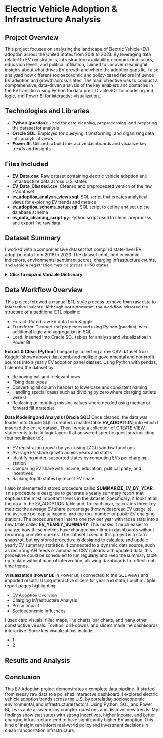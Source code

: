 # Electric Vehicle Adoption & Infrastructure Analysis
## Project Overview
This project focuses on analyzing the landscape of Electric Vehicle (EV) adoption across the United States from 2018 to 2023. By leveraging data related to EV registrations, infrastructure availability, economic indicators, education levels, and political affiliation, I aimed to uncover meaningful insights about what drives EV growth and where the adoption gaps lie. I also analyzed how different socioeconomic and policy-based factors influence EV adoption and growth across states. The main objective was to conduct a comprehensive, data-driven analysis of the key enablers and obstacles in the EV transition using Python for data prep, Oracle SQL for modeling and logic, and Power BI for interactive visualization..

## Technologies and Libraries
* **Python (pandas)**: Used for data cleaning, preprocessing, and preparing the dataset for analysis
* **Oracle SQL**: Employed for querying, transforming, and organizing data into analytical views
* **Power BI**: Utilized to build interactive dashboards and visualize key trends and insights

## Files Included
* **EV_Data.csv**: Raw dataset containing electric vehicle adoption and infrastructure data across U.S. states
* **EV_Data_Cleaned.csv**: Cleaned and preprocessed version of the raw EV dataset
* **ev_adoption_analysis_views.sql**: SQL script that creates analytical views for exploring EV trends and metrics
* **ev_adoption_schema_setup.sql**: SQL script to define and set up the database schema
* **ev_data_cleaning_script.py**: Python script used to clean, preprocess, and export the raw data

## Dataset Summary
I worked with a comprehensive dataset that compiled state-level EV adoption data from 2018 to 2023. The dataset contained economic indicators, environmental sentiment scores, charging infrastructure counts, and vehicle registration metrics across all 50 states
<details>
<summary><strong>Click to expand Variable Dictionary</strong></summary>

<br>

| Variable                             | Description                                                                 |
|--------------------------------------|-----------------------------------------------------------------------------|
| `state`                              | US state                                                                   |
| `year`                               | Year of observation                                                        |
| `ev_registrations`                  | Number of Electric Vehicles registered                                     |
| `total_vehicles`                    | Total number of all vehicle registrations in the state                     |
| `ev_share_percent`                  | Percentage of total vehicles that are electric vehicles                    |
| `stations`                          | Number of public EV charging stations                                      |
| `total_charging_outlets`           | Total number of individual charging plugs available at public stations     |
| `level_1`                           | Number of Level 1 charging outlets                                         |
| `level_2`                           | Number of Level 2 charging outlets                                         |
| `dc_fast`                           | Number of DC Fast charging outlets                                         |
| `fuel_economy`                      | Average fuel economy of all vehicles in the state (e.g., MPG)              |
| `incentives`                        | Presence and/or details of state-level EV incentives                       |
| `number_of_metro_organizing_committees` | Number of metropolitan planning organizations in the state           |
| `population_20_64`                  | Working-age population (ages 20–64)                                        |
| `education_bachelor`               | Number of people with a Bachelor's degree or higher                        |
| `labour_force_participation_rate`  | Percentage of the working-age population in the labor force                |
| `unemployment_rate`                | Percentage of the labor force that is unemployed                           |
| `bachelor_attainment`             | Percentage of the total population with a Bachelor's degree or higher      |
| `per_cap_income`                   | Average income per person in the state                                     |
| `affectweather`                    | Concern about climate change impacts                                       |
| `devharm`                          | Concern about potential harm from development                              |
| `discuss`                          | Frequency of discussing environmental issues                               |
| `exp`                              | Environmental experience or exposure                                       |
| `localofficials`                   | Trust in local environmental officials                                     |
| `personal`                         | Sense of personal responsibility toward environment                        |
| `reducetax`                        | Support for reducing taxes for environmental policies                      |
| `regulate`                         | Support for environmental regulation                                       |
| `worried`                          | Worry about environmental problems                                         |
| `price_cents_per_kwh`              | Average electricity price per kilowatt-hour (cents)                        |
| `gasoline_price_per_gallon`        | Average gasoline price per gallon                                          |
| `total`                            | Total number of registered vehicles                                        |
| `trucks`                           | Number of registered trucks                                                |
| `trucks_share`                     | Percentage of total vehicles that are trucks                               |
| `party`                            | Predominant political party of the state                                   |
</details>

## Data Workflow Overview
This project followed a manual ETL-style process to move from raw data to interactive insights. Although not automated, the workflow mirrored the structure of a traditional ETL pipeline:
* Extract: Pulled raw EV data from Kaggle
* Transform: Cleaned and preprocessed using Python (pandas), with additional logic and aggregation in SQL
* Load: Inserted into Oracle SQL tables for analysis and visualization in Power BI

**Extract & Clean (Python)**
I began by collecting a raw CSV dataset from Kaggle (shown above) that combined multiple governmental and nonprofit sources into a yearly EV adoption panel dataset. Using Python with pandas, I cleaned the dataset by:
* Removing null and irrelevant rows
* Fixing data types
* Converting all column headers to lowercase and consistent naming
* Handling special cases such as dividing by zero where charging outlets were 0
* Replacing or imputing missing values where needed using median or forward fill strategies

**Data Modeling and Analysis (Oracle SQL)**
Once cleaned, the data was loaded into Oracle SQL. I created a master table **EV_ADOPTION**, into which I inserted the entire dataset. Then I wrote a collection of CREATE VIEW statements to build logic layers that answered specific questions including (but not limited to):
* EV registration growth by year using LAG() window functions
* Average EV share growth across years and states
* Identifying under-supported states by computing EVs per charging station
* Comparing EV share with income, education, political party, and incentives
* Ranking top 10 states by recent EV share

I also implemented a stored procedure called **SUMMARIZE_EV_BY_YEAR**. This procedure is designed to generate a yearly summary report that captures the most important trends in the dataset. Specifically, it looks at all the data in the EV_ADOPTION table and, for each year, calculates three key metrics: the average EV share percentage (how widespread EV usage is), the average per capita income, and the total number of public EV charging stations. The procedure then inserts one row per year with those stats into a new table called **EV_YEARLY_SUMMARY**. This makes it much easier to  analyze how these metrics have changed over time in dashboards without rerunning complex queries. The dataset I used in this project is a static snapshot, but my stored procedure is designed to calculate and update yearly EV summary statistics. If connected to a dynamic data source, such as recurring API feeds or automated CSV uploads with updated data, this procedure could be scheduled to run regularly and keep the summary table up to date without manual intervention, allowing dashboards to reflect real-time trends.

**Visualization (Power BI)**
In Power BI, I connected to the SQL views and imported results. Using interactive slicers for year and state, I built multiple report pages highlighting:
* EV Adoption Overview
* Charging Infrastructure Analysis
* Policy Impact
* Socioeconomic Influences

I used card visuals, filled maps, line charts, bar charts, and many other constructive visuals. Tooltips, drill-downs, and slicers made the dashboards interactive. Some key visualizations include:
* 1
* 2

## Results and Analysis

## Conclusion
This EV Adoption project demonstrates a complete data pipeline. It started from messy raw data to a polished interactive dashboard. I explored electric vehicle adoption trends across the U.S. by correlating socioeconomic, environmental, and infrastructural factors. Using Python, SQL, and Power BI, I was able answer many complex questions and discover new trends. My findings show that states with strong incentives, higher income, and better charging infrastructure tend to have significantly higher EV adoption. This kind of insight can inform real-world policy and investment decisions in clean transportation infrastructure.

